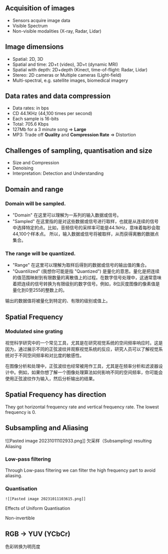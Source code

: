 ## Acquisition of images

- Sensors acquire image data
- Visible Spectrum
- Non-visible modalities (X-ray, Radar, Lidar)

## Image dimensions

- Spatial: 2D, 3D
- Spatial and time: 2D+t (video), 3D+t (dynamic MRI)
- Spatial with depth: 2D+depth (Kinect, time-of-flight: Radar, Lidar)
- Stereo: 2D cameras or Multiple cameras (Light-field)
- Multi-spectral, e.g. satellite images, biomedical imagery

## Data rates and data compression

- Data rates: in bps
- CD 44.1KHz (44,100 times per second)
- Each sample is 16-bits
- Total: 705.6 Kbps
- 127Mb for a 3 minute song => **Large**
- MP3: Trade off **Quality** and **Compression Rate** => Distortion

## Challenges of sampling, quantisation and size

- Size and Compression
- Denoising
- Interpretation: Detection and Understanding

## Domain and range

### Domain will be sampled. 
- "Domain" 在这里可以理解为一系列的输入数据或信号。
- "Sampled" 在这里指的是对这些数据或信号进行取样，也就是从连续的信号中选择特定的点。比如，音频信号的采样率可能是44.1kHz，意味着每秒会取44,100个样本点。
所以，输入数据或信号将被取样，从而获得离散的数据点集合。

### The range will be quantized. 
- "Range" 在这里可以理解为取样后得到的数据或信号的输出值的集合。
- "Quantilized" (我想你可能是指 "Quantized") 是量化的意思。量化是把连续的值范围映射到有限数量的离散值上的过程。在数字信号处理中，这通常意味着把连续的信号转换为有限级别的数字信号。例如，8位灰度图像的像素值是量化到0至255的整数上的。

输出的数据值将被量化到特定的、有限的级别或值上。


## Spatial Frequency

### Modulated sine grating 

视觉科学研究中的一个常见工具，尤其是在研究视觉系统的空间频率响应时。这是因为，通过展示不同的正弦波纹并观察视觉系统的反应，研究人员可以了解视觉系统对于不同空间频率和对比度的敏感性。

在图像分析和处理中，正弦波纹也经常被用作工具，尤其是在频率分析和滤波器设计中。例如，如果你想了解一个图像处理算法如何影响不同的空间频率，你可能会使用正弦波纹作为输入，然后分析输出的结果。


## Spatial Frequency has direction 

They got horizontal frequency rate and vertical frequency rate. The lowest frequency is 0. 

## Subsampling and Aliasing 
![[Pasted image 20231011102933.png]]
欠采样（Subsampling) resulting Aliasing

### Low-pass filtering 

Through Low-pass filtering we can filter the high frequency part to avoid aliasing. 

### Quantisation 

	![[Pasted image 20231011103615.png]]

Effects of Uniform Quantisation

Non-invertible

## RGB -> YUV (YCbCr) 

色彩转换为明亮度



